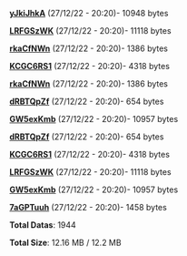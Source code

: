 [**yJkiJhkA**](/data/yJkiJhkA.txt) (27/12/22 - 20:20)- 10948 bytes

[**LRFGSzWK**](/data/LRFGSzWK.txt) (27/12/22 - 20:20)- 11118 bytes

[**rkaCfNWn**](/data/rkaCfNWn.txt) (27/12/22 - 20:20)- 1386 bytes

[**KCGC6RS1**](/data/KCGC6RS1.txt) (27/12/22 - 20:20)- 4318 bytes

[**rkaCfNWn**](/data/rkaCfNWn.txt) (27/12/22 - 20:20)- 1386 bytes

[**dRBTQpZf**](/data/dRBTQpZf.txt) (27/12/22 - 20:20)- 654 bytes

[**GW5exKmb**](/data/GW5exKmb.txt) (27/12/22 - 20:20)- 10957 bytes

[**dRBTQpZf**](/data/dRBTQpZf.txt) (27/12/22 - 20:20)- 654 bytes

[**KCGC6RS1**](/data/KCGC6RS1.txt) (27/12/22 - 20:20)- 4318 bytes

[**LRFGSzWK**](/data/LRFGSzWK.txt) (27/12/22 - 20:20)- 11118 bytes

[**GW5exKmb**](/data/GW5exKmb.txt) (27/12/22 - 20:20)- 10957 bytes

[**7aGPTuuh**](/data/7aGPTuuh.txt) (27/12/22 - 20:20)- 1458 bytes

**Total Datas**: 1944

**Total Size**: 12.16 MB / 12.2 MB